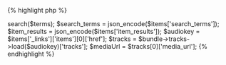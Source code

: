 {% highlight php %}
<?php

require 'vendor/autoload.php';

$bundle = new Clarify\Bundle('my api key');
$items = $bundle->search($terms);

$search_terms = json_encode($items['search_terms']);
$item_results = json_encode($items['item_results']);

$audiokey = $items['_links']['items'][0]['href'];
$tracks = $bundle->tracks->load($audiokey)['tracks'];
$mediaUrl = $tracks[0]['media_url'];
{% endhighlight %}